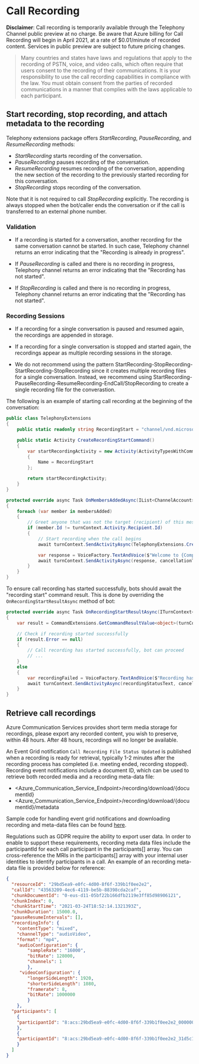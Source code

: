 # Call Recording

__Disclaimer__: Call recording is temporarily available through the Telephony Channel public preview at no charge. Be aware that Azure billing for Call Recording will begin in April 2021, at a rate of $0.01/minute of recorded content. Services in public preview are subject to future pricing changes.

> Many countries and states have laws and regulations that apply to the recording of PSTN, voice, and video calls, which often require that users consent to the recording of their communications. It is your responsibility to use the call recording capabilities in compliance with the law. You must obtain consent from the parties of recorded communications in a manner that complies with the laws applicable to each participant.

## Start recording, stop recording, and attach metadata to the recording
Telephony extensions package offers _StartRecording_, _PauseRecording_, and _ResumeRecording_ methods:

- _StartRecording_ starts recording of the conversation. 
- _PauseRecording_ pauses recording of the conversation.
- _ResumeRecording_ resumes recording of the conversation, appending the new section of the recording to the previously started recording for this conversation.
- _StopRecording_ stops recording of the conversation. 

Note that it is not required to call _StopRecording_ explicitly. The recording is always stopped when the bot/caller ends the conversation or if the call is transferred to an external phone number.

### Validation
- If a recording is started for a conversation, another recording for the same conversation cannot be started. In such case, Telephony channel returns an error indicating that the "Recording is already in progress".

- If _PauseRecording_ is called and there is no recording in progress, Telephony channel returns an error indicating that the "Recording has not started".

- If _StopRecording_ is called and there is no recording in progress, Telephony channel returns an error indicating that the "Recording has not started".

### Recording Sessions
- If a recording for a single conversation is paused and resumed again, the recordings are appended in storage.

- If a recording for a single conversation is stopped and started again, the recordings appear as multiple recording sessions in the storage.

- We do not recommend using the pattern StartRecording-StopRecording-StartRecording-StopRecording since it creates multiple recording files for a single conversation. Instead, we recommend using StartRecording-PauseRecording-ResumeRecording-EndCall/StopRecording to create a single recording file for the converastion.

The following is an example of starting call recording at the beginning of the conversation:

```csharp
public class TelephonyExtensions
{
    public static readonly string RecordingStart = "channel/vnd.microsoft.telephony.recording.start";

    public static Activity CreateRecordingStartCommand()
    {
        var startRecordingActivity = new Activity(ActivityTypesWithCommand.Command)
        {
            Name = RecordingStart            
        };

        return startRecordingActivity;
    }
}
```

```csharp
protected override async Task OnMembersAddedAsync(IList<ChannelAccount> membersAdded, ITurnContext<IConversationUpdateActivity> turnContext, CancellationToken cancellationToken)
{
    foreach (var member in membersAdded)
    {
        // Greet anyone that was not the target (recipient) of this message.
        if (member.Id != turnContext.Activity.Recipient.Id)
        {
            // Start recording when the call begins
            await turnContext.SendActivityAsync(TelephonyExtensions.CreateRecordingStartCommand(), cancellationToken);

            var response = VoiceFactory.TextAndVoice($"Welcome to {CompanyName}! This call may be recorded for quality assurance purposes.");
            await turnContext.SendActivityAsync(response, cancellationToken);
        }
    }
}
```

To ensure call recording has started successfully, bots should await the "recording start" command result. This is done by overriding the `OnRecordingStartResultAsync` method of bot:

```csharp
protected override async Task OnRecordingStartResultAsync(ITurnContext<ICommandResultActivity> turnContext, CancellationToken cancellationToken)
{
    var result = CommandExtensions.GetCommandResultValue<object>(turnContext.Activity);

    // Check if recording started successfully
    if (result.Error == null)
    {
        // Call recording has started successfully, bot can proceed
        // ...
    }
    else
    {
        var recordingFailed = VoiceFactory.TextAndVoice($"Recording has failed, but your call will continue.");
        await turnContext.SendActivityAsync(recordingStatusText, cancellationToken);
    }
}
```

## Retrieve call recordings
Azure Communication Services provides short term media storage for recordings, please export any recorded content, you wish to preserve, within 48 hours. After 48 hours, recordings will no longer be available.

An Event Grid notification `Call Recording File Status Updated` is published when a recording is ready for retrieval, typically 1-2 minutes after the recording process has completed (i.e. meeting ended, recording stopped). Recording event notifications include a document ID, which can be used to retrieve both recorded media and a recording meta-data file:
- <Azure_Communication_Service_Endpoint>/recording/download/{documentId}
- <Azure_Communication_Service_Endpoint>/recording/download/{documentId}/metadata

Sample code for handling event grid notifications and downloading recording and meta-data files can be found [here](https://github.com/microsoft/botframework-telephony/tree/main/samples/csharp_dotnetcore/05a.telephony-recording-download-function).

Regulations such as GDPR require the ability to export user data. In order to enable to support these requirements, recording meta data files include the participantId for each call participant in the participants[] array. You can cross-reference the MRIs in the participants[] array with your internal user identities to identify participants in a call. An example of an recording meta-data file is provided below for reference:

```json
{
  "resourceId": "29bd5ea9-e0fc-4d00-8f6f-339b1f0ee2e2",
  "callId": "43563209-4ec6-4119-be5b-88398cda2caf",
  "chunkDocumentId": "0-eus-d11-05bf22b166dfb2119e3ff85d98906121",
  "chunkIndex": 0,
  "chunkStartTime": "2021-03-24T18:52:14.1321393Z",
  "chunkDuration": 15000.0,
  "pauseResumeIntervals": [],
  "recordingInfo": {
    "contentType": "mixed",
    "channelType": "audioVideo",
    "format": "mp4",
    "audioConfiguration": {
        "sampleRate": "16000",
        "bitRate": 128000,
        "channels": 1
        },
     "videoConfiguration": {
        "longerSideLength": 1920,
        "shorterSideLength": 1080,
        "framerate": 8,
        "bitRate": 1000000
        }
    },
  "participants": [
    {
    "participantId": "8:acs:29bd5ea9-e0fc-4d00-8f6f-339b1f0ee2e2_00000008-6ad3-6540-99c6-593a0d00c367"
    },
    {
    "participantId": "8:acs:29bd5ea9-e0fc-4d00-8f6f-339b1f0ee2e2_31d5c120-90a9-409d-8f48-a3463c35f58e"
    }
  ]
}
```
